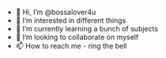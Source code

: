 - 👋 Hi, I’m @bossalover4u
- 👀 I’m interested in different things
- 🌱 I’m currently learning a bunch of subjects
- 💞️ I’m looking to collaborate on myself
- 📫 How to reach me - ring the bell

<!---
bossalover4u/bossalover4u is a ✨ special ✨ repository because its `README.md` (this file) appears on your GitHub profile.
You can click the Preview link to take a look at your changes.
--->
